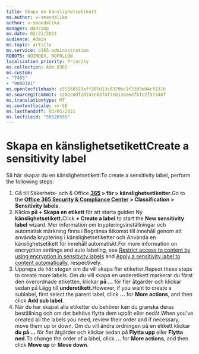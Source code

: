 ```yaml
---
title: Skapa en känslighetsetikett
ms.author: v-smandalika
author: v-smandalika
manager: dansimp
ms.date: 02/21/2021
audience: Admin
ms.topic: article
ms.service: o365-administration
ROBOTS: NOINDEX, NOFOLLOW
localization_priority: Priority
ms.collection: Adm_O365
ms.custom:
- "7455"
- "9000181"
ms.openlocfilehash: c55550529aff28fd13c8329bc1f2303e04cf1316
ms.sourcegitcommit: c202c0df2d141e63f4f7eb13a56efbfc2f57348f
ms.translationtype: MT
ms.contentlocale: sv-SE
ms.lasthandoff: 03/05/2021
ms.locfileid: "50526555"
---
```

# <a name="create-a-sensitivity-label"></a><span data-ttu-id="aab20-102">Skapa en känslighetsetikett</span><span class="sxs-lookup"><span data-stu-id="aab20-102">Create a sensitivity label</span></span>

<span data-ttu-id="aab20-103">Så här skapar du en känslighetsetikett:</span><span class="sxs-lookup"><span data-stu-id="aab20-103">To create a sensitivity label, perform the following steps:</span></span>

1. <span data-ttu-id="aab20-104">Gå till Säkerhets- och & Office **[365](https://sip.protection.office.com/) > för > känslighetsetiketter.**</span><span class="sxs-lookup"><span data-stu-id="aab20-104">Go to the **[Office 365 Security & Compliance Center](https://sip.protection.office.com/) > Classification > Sensitivity labels**.</span></span>
2. <span data-ttu-id="aab20-105">Klicka **på + Skapa en etikett** för att starta guiden Ny **känslighetsetikett.**</span><span class="sxs-lookup"><span data-stu-id="aab20-105">Click **+ Create a label** to start the **New sensitivity label** wizard.</span></span> <span data-ttu-id="aab20-106">Mer information om krypteringsinställningar och [](https://docs.microsoft.com/microsoft-365/compliance/encryption-sensitivity-labels) automatisk märkning finns i Begränsa åtkomst [](https://docs.microsoft.com/microsoft-365/compliance/apply-sensitivity-label-automatically)till innehåll genom att använda kryptering i känslighetsetiketter och Använda en känslighetsetikett för innehåll automatiskt.</span><span class="sxs-lookup"><span data-stu-id="aab20-106">For more information on encryption settings and auto labeling, see [Restrict access to content by using encryption in sensitivity labels](https://docs.microsoft.com/microsoft-365/compliance/encryption-sensitivity-labels) and [Apply a sensitivity label to content automatically](https://docs.microsoft.com/microsoft-365/compliance/apply-sensitivity-label-automatically), respectively.</span></span>
3. <span data-ttu-id="aab20-107">Upprepa de här stegen om du vill skapa fler etiketter.</span><span class="sxs-lookup"><span data-stu-id="aab20-107">Repeat these steps to create more labels.</span></span> <span data-ttu-id="aab20-108">Om du vill skapa en underetikett markerar du först den överordnade etiketten, klickar **på ...** för fler åtgärder och klickar sedan på Lägg till **underetikett.**</span><span class="sxs-lookup"><span data-stu-id="aab20-108">However, if you want to create a sublabel, first select the parent label, click **...** for **More actions**, and then click **Add sub label**.</span></span>
4. <span data-ttu-id="aab20-109">När du har skapat alla etiketter du behöver kan du granska deras beställning och om det behövs flytta dem uppåt eller nedåt.</span><span class="sxs-lookup"><span data-stu-id="aab20-109">When you've created all the labels you need, review their order and if necessary, move them up or down.</span></span> <span data-ttu-id="aab20-110">Om du vill ändra ordningen på en etikett klickar **du på ...** för fler åtgärder och klickar sedan på **Flytta upp** eller **Flytta ned.**</span><span class="sxs-lookup"><span data-stu-id="aab20-110">To change the order of a label, click **...** for **More actions**, and then click **Move up** or **Move down**.</span></span> 
